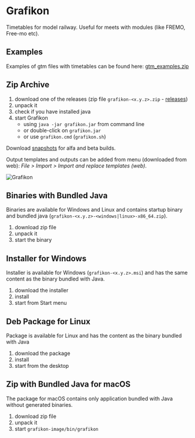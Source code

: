 # Grafikon

Timetables for model railway. Useful for meets with modules (like FREMO, Free-mo etc).

## Examples

Examples of gtm files with timetables can be found here: [gtm_examples.zip](http://jub.parostroj.net/grafikon/gtm_examples.zip)

## Zip Archive

1. download one of the releases (zip file `grafikon-<x.y.z>.zip` - [releases](https://github.com/jub77/grafikon/releases))
2. unpack it
3. check if you have installed java
4. start Grafikon
    * using `java -jar grafikon.jar` from command line
    * or double-click on `grafikon.jar`
    * or use `grafikon.cmd` (`grafikon.sh`)

Download [snapshots](https://bitbucket.org/jub77/grafikon/downloads) for alfa and beta builds.

Output templates and outputs can be added from menu (downloaded from web): *File > Import > Import and replace templates (web)*.

![Grafikon](http://jub.parostroj.net/grafikon/grafikon.png)

## Binaries with Bundled Java

Binaries are available for Windows and Linux and contains startup binary and bundled java
(`grafikon-<x.y.z>-<windows|linux>-x86_64.zip`).

1. download zip file
2. unpack it
3. start the binary

## Installer for Windows

Installer is available for Windows (`grafikon-<x.y.z>.msi`) and has the same content as the binary bundled with Java.

1. download the installer
2. install
3. start from Start menu

## Deb Package for Linux

Package is available for Linux and has the content as the binary bundled with Java

1. download the package
2. install
3. start from the desktop

## Zip with Bundled Java for macOS

The package for macOS contains only application bundled with Java without generated binaries.

1. download zip file
2. unpack it
3. start `grafikon-image/bin/grafikon`
